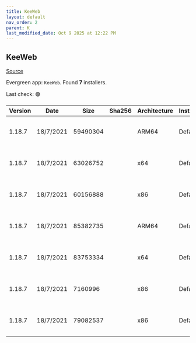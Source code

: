 ```yaml
---
title: KeeWeb
layout: default
nav_order: 2
parent: K
last_modified_date: Oct 9 2025 at 12:22 PM
---
```


## KeeWeb

[Source](https://github.com/keeweb/keeweb)

Evergreen app: `KeeWeb`. Found **7** installers.

Last check: 🟢

| Version | Date      | Size     | Sha256 | Architecture | InstallerType | Type | URI                                                                                                                                                                              |
| ------- | --------- | -------- | ------ | ------------ | ------------- | ---- | -------------------------------------------------------------------------------------------------------------------------------------------------------------------------------- |
| 1.18.7  | 18/7/2021 | 59490304 |        | ARM64        | Default       | exe  | [https://github.com/keeweb/keeweb/releases/download/v1.18.7/KeeWeb-1.18.7.win.arm64.exe](https://github.com/keeweb/keeweb/releases/download/v1.18.7/KeeWeb-1.18.7.win.arm64.exe) |
| 1.18.7  | 18/7/2021 | 63026752 |        | x64          | Default       | exe  | [https://github.com/keeweb/keeweb/releases/download/v1.18.7/KeeWeb-1.18.7.win.x64.exe](https://github.com/keeweb/keeweb/releases/download/v1.18.7/KeeWeb-1.18.7.win.x64.exe)     |
| 1.18.7  | 18/7/2021 | 60156888 |        | x86          | Default       | exe  | [https://github.com/keeweb/keeweb/releases/download/v1.18.7/KeeWeb-1.18.7.win.ia32.exe](https://github.com/keeweb/keeweb/releases/download/v1.18.7/KeeWeb-1.18.7.win.ia32.exe)   |
| 1.18.7  | 18/7/2021 | 85382735 |        | ARM64        | Default       | zip  | [https://github.com/keeweb/keeweb/releases/download/v1.18.7/KeeWeb-1.18.7.win.arm64.zip](https://github.com/keeweb/keeweb/releases/download/v1.18.7/KeeWeb-1.18.7.win.arm64.zip) |
| 1.18.7  | 18/7/2021 | 83753334 |        | x64          | Default       | zip  | [https://github.com/keeweb/keeweb/releases/download/v1.18.7/KeeWeb-1.18.7.win.x64.zip](https://github.com/keeweb/keeweb/releases/download/v1.18.7/KeeWeb-1.18.7.win.x64.zip)     |
| 1.18.7  | 18/7/2021 | 7160996  |        | x86          | Default       | zip  | [https://github.com/keeweb/keeweb/releases/download/v1.18.7/KeeWeb-1.18.7.html.zip](https://github.com/keeweb/keeweb/releases/download/v1.18.7/KeeWeb-1.18.7.html.zip)           |
| 1.18.7  | 18/7/2021 | 79082537 |        | x86          | Default       | zip  | [https://github.com/keeweb/keeweb/releases/download/v1.18.7/KeeWeb-1.18.7.win.ia32.zip](https://github.com/keeweb/keeweb/releases/download/v1.18.7/KeeWeb-1.18.7.win.ia32.zip)   |
